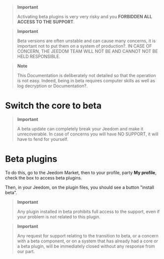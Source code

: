 > **Important**
>
> Activating beta plugins is very very risky and you
> **FORBIDDEN ALL ACCESS TO THE SUPPORT**. 

> **Important**
>
> Beta versions are often unstable and can cause
> many concerns, it is important not to put them on a system of
> production?. IN CASE OF CONCERN, THE JEEDOM TEAM WILL NOT BE AND CANNOT
> NOT BE HELD RESPONSIBLE.

> **Note**
>
> This Documentation is deliberately not detailed so that
> the operation is not easy. Indeed, being in beta requires
> computer skills as well as log decryption or
> Documentation?.

Switch the core to beta 
======================

> **Important**
>
> A beta update can completely break your Jeedom and
> make it unrecoverable. In case of concerns you will have NO SUPPORT, it
> will have to fend for yourself.

Beta plugins 
==========================

To do this, go to the Jeedom Market, then to your
profile, party **My profile**, check the box to access
beta plugins.

Then, in your Jeedom, on the plugin files, you should
see a button "install beta".

> **Important**
>
> Any plugin installed in beta prohibits full access to the
> support, even if your problem is not related to this plugin.

> **Important**
>
> Any request for support relating to the transition to beta, or a concern
> with a beta component, or on a system that has already had a core or
> a beta plugin, will be immediately closed without any response from
> our part.

